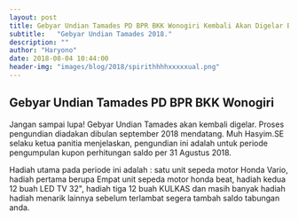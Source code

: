 ```yaml
---
layout: post
title: Gebyar Undian Tamades PD BPR BKK Wonogiri Kembali Akan Digelar Bulan September 2018 Mendatang
subtitle:   "Gebyar Undian Tamades 2018."
description: ""
author: "Haryono"
date: 2018-08-04 10:44:00
header-img: "images/blog/2018/spirithhhhxxxxxual.png"
---
```



## Gebyar Undian Tamades PD BPR BKK Wonogiri
Jangan sampai lupa! Gebyar Undian Tamades akan kembali digelar.
Proses pengundian diadakan dibulan september 2018 mendatang.
Muh Hasyim.SE selaku ketua panitia menjelaskan, pengundian ini adalah untuk periode pengumpulan kupon perhitungan saldo per 31 Agustus 2018.
 
Hadiah utama pada periode ini adalah : satu unit sepeda motor Honda Vario, hadiah pertama berupa Empat unit sepeda motor honda beat, hadiah 
kedua 12 buah LED TV 32", hadiah tiga 12 buah KULKAS dan masih banyak hadiah hadiah menarik lainnya
sebelum terlambat segera tambah saldo tabungan anda. 
